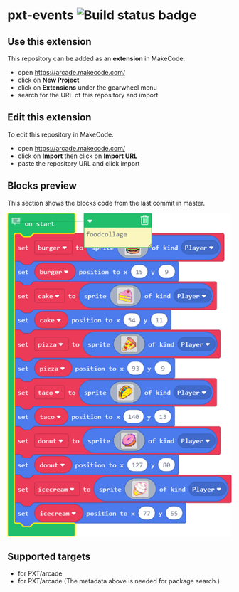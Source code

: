 # pxt-events ![Build status badge](https://github.com/dylan0000/pxt-events/workflows/MakeCode/badge.svg)



## Use this extension

This repository can be added as an **extension** in MakeCode.

* open https://arcade.makecode.com/
* click on **New Project**
* click on **Extensions** under the gearwheel menu
* search for the URL of this repository and import

## Edit this extension

To edit this repository in MakeCode.

* open https://arcade.makecode.com/
* click on **Import** then click on **Import URL**
* paste the repository URL and click import

## Blocks preview

This section shows the blocks code from the last commit in master.

![A rendered view of the blocks](https://github.com/dylan0000/pxt-events/raw/master/.makecode/blocks.png)

## Supported targets

* for PXT/arcade
* for PXT/arcade
(The metadata above is needed for package search.)

